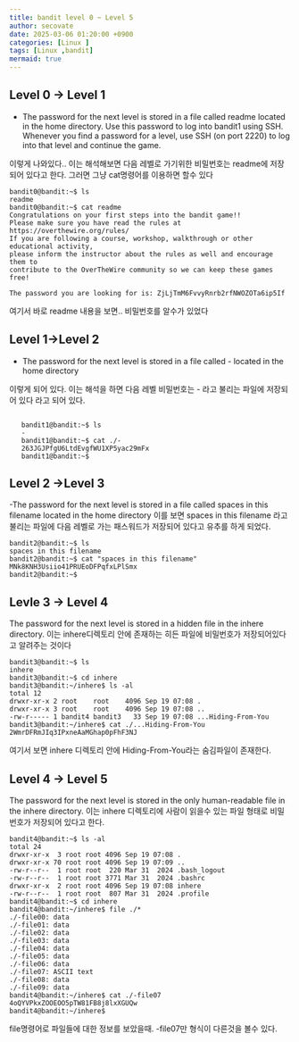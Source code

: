 ```yaml
---
title: bandit level 0 ~ Level 5
author: secovate
date: 2025-03-06 01:20:00 +0900
categories: [Linux ]
tags: [Linux ,bandit]
mermaid: true
---
```

## Level 0 -> Level 1
- The password for the next level is stored in a file called readme located in the home directory. Use this password to log into bandit1 using SSH. Whenever you find a password for a level, use SSH (on port 2220) to log into that level and continue the game.
 
이렇게 나와있다.. 이는 해석해보면 다음 레벨로 가기위한 비밀번호는 readme에 저장되어 있다고 한다. 
그러면 그냥 cat명령어를 이용하면 할수 있다
```shell
bandit0@bandit:~$ ls
readme
bandit0@bandit:~$ cat readme
Congratulations on your first steps into the bandit game!!
Please make sure you have read the rules at https://overthewire.org/rules/
If you are following a course, workshop, walkthrough or other educational activity,
please inform the instructor about the rules as well and encourage them to
contribute to the OverTheWire community so we can keep these games free!

The password you are looking for is: ZjLjTmM6FvvyRnrb2rfNWOZOTa6ip5If
``` 
여기서 바로 readme 내용을 보면.. 비밀번호를 알수가 있었다

## Level 1->Level 2
- The password for the next level is stored in a file called - located in the home directory 
 
 이렇게 되어 있다. 이는 해석을 하면 다음 레벨 비밀번호는 - 라고 불리는 파일에 저장되어 있다 라고 되어 있다.  
 ```shell
 
    bandit1@bandit:~$ ls
    -
    bandit1@bandit:~$ cat ./-
    263JGJPfgU6LtdEvgfWU1XP5yac29mFx
    bandit1@bandit:~$
 ```
 ## Level 2 ->Level 3
 -The password for the next level is stored in a file called spaces in this filename located in the home directory
 이를 보면 spaces in this filename 라고 불리는 파일에 다음 레벨로 가는 패스워드가 저장되어 있다고 유추를 하게 되었다. 
 ```shell
 bandit2@bandit:~$ ls
spaces in this filename
bandit2@bandit:~$ cat "spaces in this filename"
MNk8KNH3Usiio41PRUEoDFPqfxLPlSmx
bandit2@bandit:~$

 ```

## Levle 3 -> Level 4
The password for the next level is stored in a hidden file in the inhere directory. 
이는 inhere디렉토리 안에 존재하는 히든 파일에 비밀번호가 저장되어있다고 알려주는 것이다
```shell
bandit3@bandit:~$ ls
inhere
bandit3@bandit:~$ cd inhere
bandit3@bandit:~/inhere$ ls -al
total 12
drwxr-xr-x 2 root    root    4096 Sep 19 07:08 .
drwxr-xr-x 3 root    root    4096 Sep 19 07:08 ..
-rw-r----- 1 bandit4 bandit3   33 Sep 19 07:08 ...Hiding-From-You
bandit3@bandit:~/inhere$ cat ./...Hiding-From-You
2WmrDFRmJIq3IPxneAaMGhap0pFhF3NJ
```
여기서 보면 inhere 디렉토리 안에 Hiding-From-You라는 숨김파일이 존재한다.

## Level 4 -> Level 5
The password for the next level is stored in the only human-readable file in the inhere directory. 
이는 inhere 디렉토리에 사람이 읽을수 있는 파일 형태로 비밀번호가 저장되어 있다고 한다. 
```shell
bandit4@bandit:~$ ls -al
total 24
drwxr-xr-x  3 root root 4096 Sep 19 07:08 .
drwxr-xr-x 70 root root 4096 Sep 19 07:09 ..
-rw-r--r--  1 root root  220 Mar 31  2024 .bash_logout
-rw-r--r--  1 root root 3771 Mar 31  2024 .bashrc
drwxr-xr-x  2 root root 4096 Sep 19 07:08 inhere
-rw-r--r--  1 root root  807 Mar 31  2024 .profile
bandit4@bandit:~$ cd inhere
bandit4@bandit:~/inhere$ file ./*
./-file00: data
./-file01: data
./-file02: data
./-file03: data
./-file04: data
./-file05: data
./-file06: data
./-file07: ASCII text
./-file08: data
./-file09: data
bandit4@bandit:~/inhere$ cat ./-file07
4oQYVPkxZOOEOO5pTW81FB8j8lxXGUQw
bandit4@bandit:~/inhere$
```
file명령어로 파일들에 대한 정보를 보았을때. -file07만 형식이 다른것을 볼수 있다. 